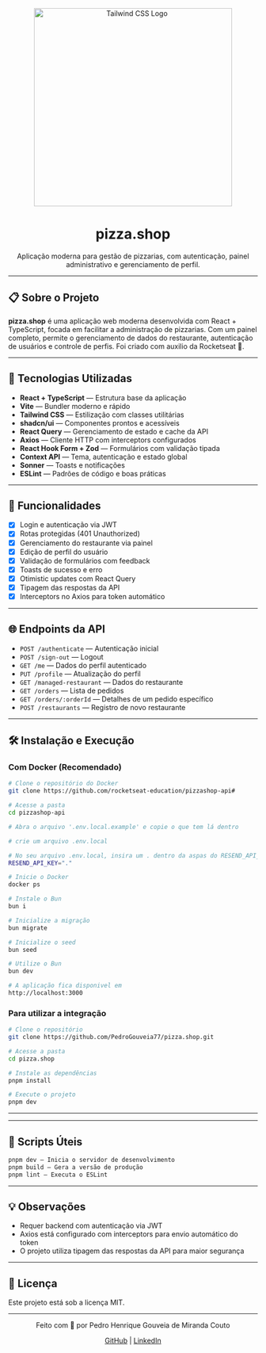 <div align="center">
  <img src="https://logospng.org/download/tailwind-css/tailwind-css-512.png" height="400" alt="Tailwind CSS Logo" />
  <h1>pizza.shop</h1>
  <p>Aplicação moderna para gestão de pizzarias, com autenticação, painel administrativo e gerenciamento de perfil.</p>
</div>

---

## 📋 Sobre o Projeto

**pizza.shop** é uma aplicação web moderna desenvolvida com React + TypeScript, focada em facilitar a administração de pizzarias. Com um painel completo, permite o gerenciamento de dados do restaurante, autenticação de usuários e controle de perfis.
Foi criado com auxilio da Rocketseat 🚀. 

---

## 🚀 Tecnologias Utilizadas

- **React + TypeScript** — Estrutura base da aplicação
- **Vite** — Bundler moderno e rápido
- **Tailwind CSS** — Estilização com classes utilitárias
- **shadcn/ui** — Componentes prontos e acessíveis
- **React Query** — Gerenciamento de estado e cache da API
- **Axios** — Cliente HTTP com interceptors configurados
- **React Hook Form + Zod** — Formulários com validação tipada
- **Context API** — Tema, autenticação e estado global
- **Sonner** — Toasts e notificações
- **ESLint** — Padrões de código e boas práticas

---

## 🧠 Funcionalidades

- [x] Login e autenticação via JWT
- [x] Rotas protegidas (401 Unauthorized)
- [x] Gerenciamento do restaurante via painel
- [x] Edição de perfil do usuário
- [x] Validação de formulários com feedback
- [x] Toasts de sucesso e erro
- [x] Otimistic updates com React Query
- [x] Tipagem das respostas da API
- [x] Interceptors no Axios para token automático

---

## 🌐 Endpoints da API

- `POST /authenticate` — Autenticação inicial
- `POST /sign-out` — Logout
- `GET /me` — Dados do perfil autenticado
- `PUT /profile` — Atualização do perfil
- `GET /managed-restaurant` — Dados do restaurante
- `GET /orders` — Lista de pedidos
- `GET /orders/:orderId` — Detalhes de um pedido específico
- `POST /restaurants` — Registro de novo restaurante

---

## 🛠️ Instalação e Execução

### Com Docker (Recomendado)

```bash
# Clone o repositório do Docker
git clone https://github.com/rocketseat-education/pizzashop-api#

# Acesse a pasta
cd pizzashop-api

# Abra o arquivo '.env.local.example' e copie o que tem lá dentro

# crie um arquivo .env.local

# No seu arquivo .env.local, insira um . dentro da aspas do RESEND_API_KEY
RESEND_API_KEY="."

# Inicie o Docker
docker ps

# Instale o Bun
bun i

# Inicialize a migração
bun migrate

# Inicialize o seed
bun seed

# Utilize o Bun
bun dev

# A aplicação fica disponivel em
http://localhost:3000
```

### Para utilizar a integração

```bash
# Clone o repositório
git clone https://github.com/PedroGouveia77/pizza.shop.git

# Acesse a pasta
cd pizza.shop

# Instale as dependências
pnpm install

# Execute o projeto
pnpm dev
```

---
---

## 🧪 Scripts Úteis

```bash
pnpm dev — Inicia o servidor de desenvolvimento
pnpm build — Gera a versão de produção
pnpm lint — Executa o ESLint
```

---

## 💡 Observações

- Requer backend com autenticação via JWT
- Axios está configurado com interceptors para envio automático do token
- O projeto utiliza tipagem das respostas da API para maior segurança

---

## 📄 Licença

Este projeto está sob a licença MIT.

---

<div align="center"> 
  Feito com 💙 por Pedro Henrique Gouveia de Miranda Couto 
  
  [GitHub](https://github.com/PedroGouveia77) | [LinkedIn](https://www.linkedin.com/in/pedrohenriquegouveia)
</div>
